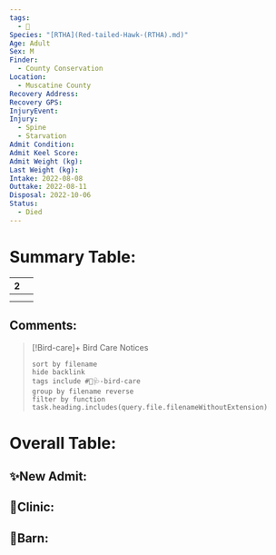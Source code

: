 ```yaml
---
tags:
  - 🦅
Species: "[RTHA](Red-tailed-Hawk-(RTHA).md)"
Age: Adult
Sex: M
Finder:
  - County Conservation
Location:
  - Muscatine County
Recovery Address: 
Recovery GPS: 
InjuryEvent: 
Injury:
  - Spine
  - Starvation
Admit Condition: 
Admit Keel Score: 
Admit Weight (kg): 
Last Weight (kg): 
Intake: 2022-08-08
Outtake: 2022-08-11
Disposal: 2022-10-06
Status:
  - Died
---
```


# Summary Table:

<div><table class="dataview table-view-table"><thead class="table-view-thead"><tr class="table-view-tr-header"><th class="table-view-th"><span></span><span class="dataview small-text">2</span></th><th class="table-view-th"><span></span></th></tr></thead><tbody class="table-view-tbody"><tr><td><span></span></td><td><span></span></td></tr><tr><td><span></span></td><td><span></span></td></tr></tbody></table></div>

## Comments:

> [!Bird-care]+ Bird Care Notices
>   ```tasks 
>   sort by filename
>   hide backlink
>   tags include #🦅🩺-bird-care 
>   group by filename reverse
>   filter by function task.heading.includes(query.file.filenameWithoutExtension)
>   ```

# Overall Table:

## ✨New Admit:



## 🏥Clinic:



## 🏡Barn:


